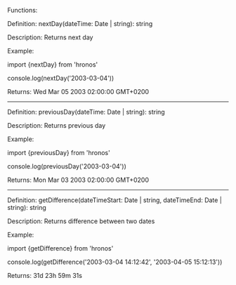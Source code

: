 Functions:

Definition: nextDay(dateTime: Date | string): string

Description: Returns next day 

Example:

import {nextDay} from 'hronos'

console.log(nextDay('2003-03-04'))

Returns: Wed Mar 05 2003 02:00:00 GMT+0200

---------------------------------

Definition: previousDay(dateTime: Date | string): string

Description: Returns previous day

Example:

import {previousDay} from 'hronos'

console.log(previousDay('2003-03-04'))

Returns: Mon Mar 03 2003 02:00:00 GMT+0200

----------------------------------

Definition: getDifference(dateTimeStart: Date | string, dateTimeEnd: Date | string): string

Description: Returns difference between two dates

Example:

import {getDifference} from 'hronos'

console.log(getDifference('2003-03-04 14:12:42', '2003-04-05 15:12:13'))

Returns: 31d 23h 59m 31s

